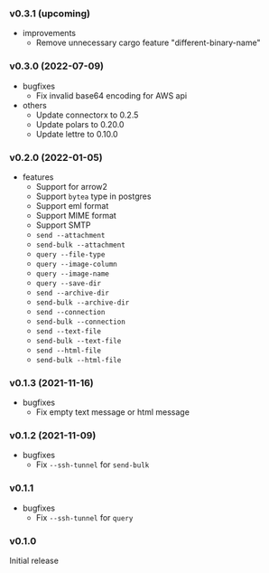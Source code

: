 <!-- markdownlint-disable MD041 -->

### v0.3.1 (upcoming)

- improvements
  - Remove unnecessary cargo feature "different-binary-name"

### v0.3.0 (2022-07-09)

- bugfixes
  - Fix invalid base64 encoding for AWS api
- others
  - Update connectorx to 0.2.5
  - Update polars to 0.20.0
  - Update lettre to 0.10.0

### v0.2.0 (2022-01-05)

- features
  - Support for arrow2
  - Support `bytea` type in postgres
  - Support eml format
  - Support MIME format
  - Support SMTP
  - `send --attachment`
  - `send-bulk --attachment`
  - `query --file-type`
  - `query --image-column`
  - `query --image-name`
  - `query --save-dir`
  - `send --archive-dir`
  - `send-bulk --archive-dir`
  - `send --connection`
  - `send-bulk --connection`
  - `send --text-file`
  - `send-bulk --text-file`
  - `send --html-file`
  - `send-bulk --html-file`

### v0.1.3 (2021-11-16)

- bugfixes
  - Fix empty text message or html message

### v0.1.2 (2021-11-09)

- bugfixes
  - Fix `--ssh-tunnel` for `send-bulk`

### v0.1.1

- bugfixes
  - Fix `--ssh-tunnel` for `query`

### v0.1.0

Initial release
